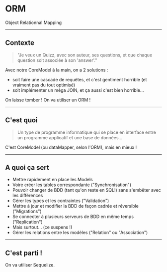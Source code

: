 # ORM

Object Relationnal Mapping

---

## Contexte

>"Je veux un Quizz, avec son auteur, ses questions, et que chaque question soit associée à son 'answer'."

Avec notre CoreModel à la main, on a 2 solutions : 
- soit faire une cascade de requêtes, et c'est gentiment horrible (et vraiment pas du tout optimisé)
- soit implémenter un méga JOIN, et ça aussi c'est bien horrible...

On laisse tomber ! On va utiliser un ORM !

---

## C'est quoi

>Un type de programme informatique qui se place en interface entre un programme applicatif et une base de données...

C'est CoreModel (ou dataMapper, selon l'ORM), mais en mieux !

---

## A quoi ça sert

<ul>
<li class="fragment">Mettre rapidement en place les Models</li>
<li class="fragment">Voire créer les tables correspondante ("Synchronisation")</li>
<li class="fragment">Pouvoir changer de BDD (tant qu'on reste en SQL!) sans s'embêter avec les différences</li>
<li class="fragment">Gérer les types et les contraintes ("Validation")</li>
<li class="fragment">Mettre à jour et modifier la BDD de façon cadrée et réversible ("Migrations")</li>
<li class="fragment">Se connecter à plusieurs serveurs de BDD en même temps ("Replication")</li>
<li class="fragment">Mais surtout... (ce suspens !)</li>
<li class="fragment">Gérer les relations entre les modèles ("Relation" ou "Association")</li>

</ul>

---

## C'est parti !

On va utiliser Sequelize.
